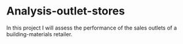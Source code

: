# Analysis-outlet-stores
In this project I will assess the performance of the sales outlets of a building-materials retailer.
